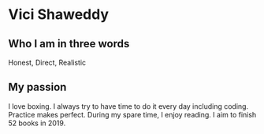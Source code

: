 # Vici Shaweddy

## Who I am in three words
Honest, Direct, Realistic

## My passion
I love boxing. I always try to have time to do it every day including coding. Practice makes perfect. During my spare time, I enjoy reading. I aim to finish 52 books in 2019. 
